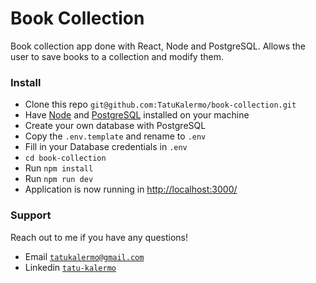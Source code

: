 # Book Collection

Book collection app done with React, Node and PostgreSQL. Allows the user to save books to a collection and modify them.

### Install

- Clone this repo `git@github.com:TatuKalermo/book-collection.git`
- Have [Node](https://nodejs.org/en/) and [PostgreSQL](https://www.postgresql.org/) installed on your machine
- Create your own database with PostgreSQL
- Copy the `.env.template` and rename to `.env`
- Fill in your Database credentials in `.env`
- `cd book-collection`
- Run `npm install`
- Run `npm run dev`
- Application is now running in [http://localhost:3000/](http://localhost:3000/)

### Support

Reach out to me if you have any questions!

- Email [`tatukalermo@gmail.com`](mailto:tatukalermo@gmail.com)
- Linkedin [`tatu-kalermo`](https://www.linkedin.com/in/tatu-kalermo-07079912a/)
